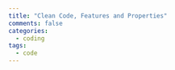 ```yaml
---
title: "Clean Code, Features and Properties"
comments: false
categories:
  - coding
tags:
  - code
---
```

